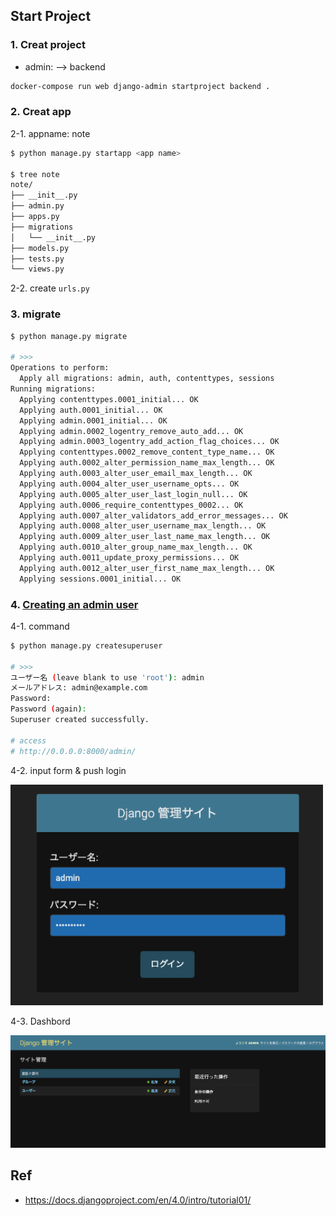 ## Start Project

### 1. Creat project

- admin: <site name> --> backend

```bash
docker-compose run web django-admin startproject backend .
```

### 2. Creat app

2-1. appname: note

```bash
$ python manage.py startapp <app name>

$ tree note
note/
├── __init__.py
├── admin.py
├── apps.py
├── migrations
│   └── __init__.py
├── models.py
├── tests.py
└── views.py
```

2-2. create `urls.py`

### 3. migrate

```bash
$ python manage.py migrate

# >>>
Operations to perform:
  Apply all migrations: admin, auth, contenttypes, sessions
Running migrations:
  Applying contenttypes.0001_initial... OK
  Applying auth.0001_initial... OK
  Applying admin.0001_initial... OK
  Applying admin.0002_logentry_remove_auto_add... OK
  Applying admin.0003_logentry_add_action_flag_choices... OK
  Applying contenttypes.0002_remove_content_type_name... OK
  Applying auth.0002_alter_permission_name_max_length... OK
  Applying auth.0003_alter_user_email_max_length... OK
  Applying auth.0004_alter_user_username_opts... OK
  Applying auth.0005_alter_user_last_login_null... OK
  Applying auth.0006_require_contenttypes_0002... OK
  Applying auth.0007_alter_validators_add_error_messages... OK
  Applying auth.0008_alter_user_username_max_length... OK
  Applying auth.0009_alter_user_last_name_max_length... OK
  Applying auth.0010_alter_group_name_max_length... OK
  Applying auth.0011_update_proxy_permissions... OK
  Applying auth.0012_alter_user_first_name_max_length... OK
  Applying sessions.0001_initial... OK
```

### 4. [Creating an admin user](https://docs.djangoproject.com/en/4.0/intro/tutorial02/#creating-an-admin-user)

4-1. command
```bash
$ python manage.py createsuperuser

# >>>
ユーザー名 (leave blank to use 'root'): admin
メールアドレス: admin@example.com
Password:
Password (again):
Superuser created successfully.

# access
# http://0.0.0.0:8000/admin/
```

4-2. input form & push login

  [<img src="./img/admin_login.png" width="500"/>](./img/admin_login.png)

4-3. Dashbord

  [<img src="./img/admin_dashbord.png" width="600"/>](./img/admin_login.png)

## Ref

- https://docs.djangoproject.com/en/4.0/intro/tutorial01/

